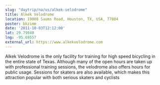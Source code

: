 ```yaml
---
slug: "daytrip/na/us/alkek-velodrome"
title: Alkek Velodrome
location: 19008 Saums Road, Houston, TX, USA, 77084
poster: bkzimm
date: '2011-10-03T12:12:00'
lat: 29.79840
lng: -95.69557
external_url: https://www.alkekvelodrome.com
---
```


Alkek Velodrome is the only facility for training for high speed bicycling in the entire state of Texas. Although many of the open hours are taken up with professional training sessions, the velodrome also offers hours for public usage. Sessions for skaters are also available, which makes this attraction popular with both serious skaters and cyclists
